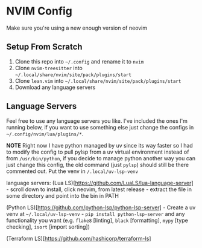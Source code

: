 # NVIM Config
Make sure you're using a new enough version of neovim

## Setup From Scratch
1. Clone this repo into `~/.config` and rename it to `nvim`
2. Clone `nvim-treesitter` into `~/.local/share/nvim/site/pack/plugins/start`
3. Clone `lean.vim` into `~/.local/share/nvim/site/pack/plugins/start`
4. Download any language servers

## Language Servers
Feel free to use any language servers you like. I've included the ones I'm running below, if you want to use something else just change the configs in `~/.config/nvim/lua/plugins/*`.

**NOTE** Right now I have python managed by uv since its way faster so I had to modify the config to pull pylsp from a uv virtual environment instead of from `/usr/bin/python`, if you decide to manage python another way you can just change this config, the old command (just `pylsp`) should still be there commented out. Put the venv in `/.local/uv-lsp-venv`

language servers:
(Lua LS)[https://github.com/LuaLS/lua-language-server]
    - scroll down to install, click neovim, from latest release
    - extract the file in some directory and point into the bin in PATH

(Python LS)[https://github.com/python-lsp/python-lsp-server]
    - Create a uv venv at `~/.local/uv-lsp-venv`
    - `pip install python-lsp-server` and any functionality you want (e.g. `flake8` [linting], `black` [formatting], `mypy` [type checking], `isort` [import sorting])

(Terraform LS)[https://github.com/hashicorp/terraform-ls]
